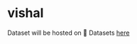 # vishal


Dataset will be hosted on 🤗 Datasets [here](https://huggingface.co/datasets/boli-ai/vishal)

